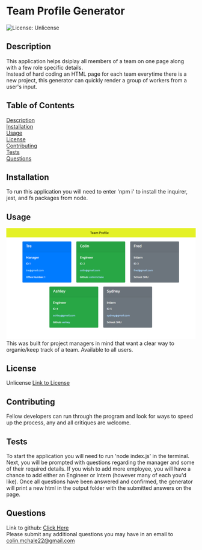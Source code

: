 # Team Profile Generator
![License: Unlicense](https://img.shields.io/badge/license-Unlicense-blue.svg)

## Description  
This application helps dsiplay all members of a team on one page along with a few role specific details.  
Instead of hard coding an HTML page for each team everytime there is a new project, this generator can quickly render a group of workers from a user's input.  
  


## Table of Contents  
[Description](#description)   
[Installation](#installation)  
[Usage](#usage)  
[License](#license)  
[Contributing](#contributing)  
[Tests](#tests)  
[Questions](#questions)  

## Installation  
To run this application you will need to enter 'npm i' to install the inquirer, jest, and fs packages from node.

## Usage  
![Screenshot of App](./img/TeamPRofile.png)
This was built for project managers in mind that want a clear way to organie/keep track of a team. Available to all users.

## License 
Unlicense
[Link to License](https://unlicense.org/)

## Contributing  
Fellow developers can run through the program and look for ways to speed up the process, any and all critiques are welcome.

## Tests  
To start the application you will need to run 'node index.js' in the terminal. Next, you will be prompted with questions regarding the manager and some of their required details. If you wish to add more employee, you will have a chance to add either an Engineer or Intern (however many of each you'd like). Once all questions have been answered and confirmed, the generator will print a new html in the output folder with the submitted answers on the page.

## Questions
Link to github: [Click Here](https://github.com/colinmchale)  
Please submit any additional questions you may have in an email to colin.mchale22@gmail.com